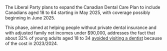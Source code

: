 The Liberal Party plans to expand the Canadian Dental Care Plan to include Canadians aged 18 to 64 starting in May 2025, with coverage possibly beginning in June 2025.

This phase, aimed at helping people without private dental insurance and with adjusted family net incomes under $90,000, addresses the fact that about 32% of young adults aged 18 to 34 [avoided visiting a dentist](https://www.statcan.gc.ca/daily-quotidien/250212/dq250212a-eng.htm) because of the cost in 2023/2024.
